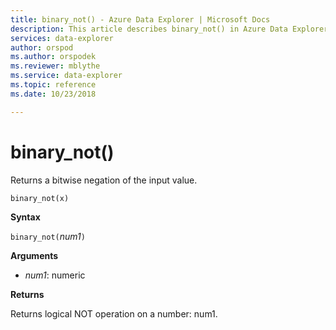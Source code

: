 ```yaml
---
title: binary_not() - Azure Data Explorer | Microsoft Docs
description: This article describes binary_not() in Azure Data Explorer.
services: data-explorer
author: orspod
ms.author: orspodek
ms.reviewer: mblythe
ms.service: data-explorer
ms.topic: reference
ms.date: 10/23/2018

---
```

# binary_not()

Returns a bitwise negation of the input value.

```kusto
binary_not(x)
```

**Syntax**

`binary_not(`*num1*`)`

**Arguments**

* *num1*: numeric 

**Returns**

Returns logical NOT operation on a number: num1.